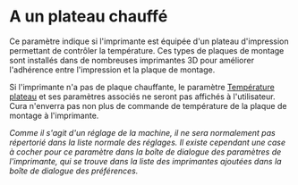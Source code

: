 A un plateau chauffé
====
Ce paramètre indique si l'imprimante est équipée d'un plateau d'impression permettant de contrôler la température. Ces types de plaques de montage sont installés dans de nombreuses imprimantes 3D pour améliorer l'adhérence entre l'impression et la plaque de montage.

Si l'imprimante n'a pas de plaque chauffante, le paramètre [Température plateau](../material/material_bed_temperature.md) et ses paramètres associés ne seront pas affichés à l'utilisateur. Cura n'enverra pas non plus de commande de température de la plaque de montage à l'imprimante.

*Comme il s'agit d'un réglage de la machine, il ne sera normalement pas répertorié dans la liste normale des réglages. Il existe cependant une case à cocher pour ce paramètre dans la boîte de dialogue des paramètres de l'imprimante, qui se trouve dans la liste des imprimantes ajoutées dans la boîte de dialogue des préférences.*
